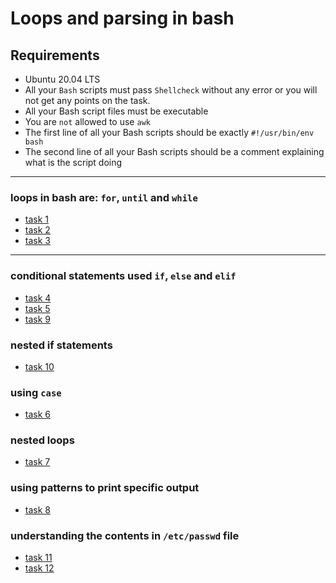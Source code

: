 # Loops and parsing in bash

## Requirements

- Ubuntu 20.04 LTS
- All your `Bash` scripts must pass `Shellcheck` without any error or you will not get any points on the task.
- All your Bash script files must be executable
- You are `not` allowed to use `awk`
- The first line of all your Bash scripts should be exactly `#!/usr/bin/env bash`
- The second line of all your Bash scripts should be a comment explaining what is the script doing

---

### loops in bash are: `for`, `until` and `while`

- [task 1](./1-for_best_school)
- [task 2](./2-while_best_school)
- [task 3](./3-until_best_school)

---

### conditional statements used `if`, `else` and `elif`

- [task 4](./4-if_9_say_hi)
- [task 5](./5-4_bad_luck_8_is_your_chance)
- [task 9](./9-to_file_or_not_to_file)

### nested if statements

- [task 10](./10-fizzbuzz)

### using `case`

- [task 6](./6-superstitious_numbers)

### nested loops

- [task 7](./7-clock)

### using patterns to print specific output

- [task 8](./8-for_ls)

### understanding the contents in `/etc/passwd` file

- [task 11](./100-read_and_cut)
- [task 12](./101-tell_the_story_of_passwd)
